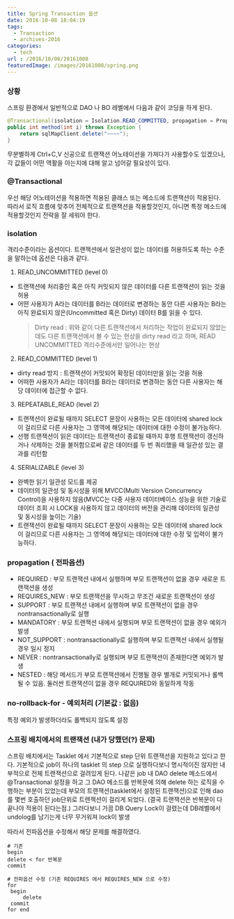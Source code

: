 ```yaml
---
title: Spring Transaction 옵션
date: 2016-10-08 18:04:19
tags: 
  - Transaction
  - archives-2016
categories:
  - tech
url : /2016/10/08/20161008
featuredImage: /images/20161008/spring.png
---
```


### 상황
스프링 환경에서 일반적으로 DAO 나 BO 레벨에서 다음과 같이 코딩을 하게 된다.
```java
@Transactional(isolation = Isolation.READ_COMMITTED, propagation = Propagation.REQUIRED, rollbackFor = Exception.class)
public int method(int i) throws Exception {
	return sqlMapClient.delete("~~~~");
}
```
무분별하게 Ctrl+C,V 신공으로 트랜잭션 어노테이션을 가져다가 사용할수도 있겠으나, 각 값들이 어떤 역활을 아는지에 대해 알고 넘어갈 필요성이 있다.

### @Transactional
우선 해당 어노테이션을 적용하면 적용된 클래스 또는 메소드에 트랜잭션이 적용된다. 따라서 로직 흐름에 맞추어 전체적으로 트랜잭션을 적용할것인지, 아니면 특정 메소드에 적용할것인지 전략을 잘 세워야 한다.

### isolation
격리수준이라는 옵션이다. 트랜잭션에서 일관성이 없는 데이터를 허용하도록 하는 수준을 말하는데 옵션은 다음과 같다.
1. READ_UNCOMMITTED (level 0)
  - 트랜잭션에 처리중인 혹은 아직 커밋되지 않은 데이터를 다른 트랜잭션이 읽는 것을 허용
  - 어떤 사용자가 A라는 데이터를 B라는 데이터로 변경하는 동안 다른 사용자는 B라는 아직 완료되지 않은(Uncommitted 혹은 Dirty) 데이터 B를 읽을 수 있다.
    > Dirty read : 위와 같이 다른 트랜잭션에서 처리하는 작업이 완료되지 않았는데도 다른 트랜잭션에서 볼 수 있는 현상을 dirty read 라고 하며, READ UNCOMMITTED 격리수준에서만 일어나는 현상

2. READ_COMMITTED (level 1)
 - dirty read 방지 : 트랜잭션이 커밋되어 확정된 데이터만을 읽는 것을 허용
 - 어떠한 사용자가 A라는 데이터를 B라는 데이터로 변경하는 동안 다른 사용자는 해당 데이터에 접근할 수 없다.

3. REPEATABLE_READ (level 2)
 - 트랜잭션이 완료될 때까지 SELECT 문장이 사용하는 모든 데이터에 shared lock이 걸리므로 다른 사용자는 그 영역에 해당되는 데이터에 대한 수정이 불가능하다.
  - 선행 트랜잭션이 읽은 데이터는 트랜잭션이 종료될 때까지 후행 트랜잭션이 갱신하거나 삭제하는 것을 불허함으로써 같은 데이터를 두 번 쿼리했을 때 일관성 있는 결과를 리턴함

4. SERIALIZABLE (level 3)
 - 완벽한 읽기 일관성 모드를 제공
 - 데이터의 일관성 및 동시성을 위해 MVCC(Multi Version Concurrency Control)을 사용하지 않음(MVCC는 다중 사용자 데이터베이스 성능을 위한 기술로 데이터 조회 시 LOCK을 사용하지 않고 데이터의 버전을 관리해 데이터의 일관성 및 동시성을 높이는 기술)
 - 트랜잭션이 완료될 때까지 SELECT 문장이 사용하는 모든 데이터에 shared lock이 걸리므로 다른 사용자는 그 영역에 해당되는 데이터에 대한 수정 및 입력이 불가능하다.

### propagation ( 전파옵션)
 - REQUIRED : 부모 트랜잭션 내에서 실행하며 부모 트랜잭션이 없을 경우 새로운 트랜잭션을 생성
 - REQUIRES_NEW : 부모 트랜잭션을 무시하고 무조건 새로운 트랜잭션이 생성
 - SUPPORT : 부모 트랜잭션 내에서 실행하며 부모 트랜잭션이 없을 경우 nontransactionally로 실행
 - MANDATORY : 부모 트랜잭션 내에서 실행되며 부모 트랜잭션이 없을 경우 예외가 발생
 - NOT_SUPPORT : nontransactionally로 실행하며 부모 트랜잭션 내에서 실행될 경우 일시 정지
 - NEVER : nontransactionally로 실행되며 부모 트랜잭션이 존재한다면 예외가 발생
 - NESTED : 해당 메서드가 부모 트랜잭션에서 진행될 경우 별개로 커밋되거나 롤백될 수 있음. 둘러싼 트랜잭션이 없을 경우 REQUIRED와 동일하게 작동

### no-rollback-for - 예외처리 (기본값 : 없음)
특정 예외가 발생하더라도 롤백되지 않도록 설정

### 스프링 배치에서의 트랜잭션 (내가 당했던(?) 문제)
스프링 배치에서는 Tasklet 에서 기본적으로 step 단위 트랜잭션을 지원하고 있다고 한다.
기본적으로 job이 하나의 tasklet 의 step 으로 실행하다보니 명시적이진 않지만 내부적으로 전체 트랜잭션으로 걸려있게 된다. 나같은 job 내 DAO delete 메소드에서 @Transactional 설정을 하고 그 DAO 메소드를 반복문에 의해 delete 하는 로직을 수행하는 부분이 있었는데 부모의 트랜잭션(tasklet에서 설정된 트랜잭션)으로 인해 dao 를 몇번 호출하던 job단위로 트렌젝션이 걸리게 되었다. (결국 트랜잭션은 반복문이 다 끝나야 적용이 된다는점.)
그러다보니 가끔 DB Query Lock이 걸렸는데 DB레벨에서 undolog를 남기는게 너무 무거워져 lock이 발생

따라서 전파옵션을 수정해서 해당 문제를 해결하였다.
```
# 기존
begin  
delete < for 반복문
commit

# 전파옵션 수정 (기존 REQUIRES 에서 REQUIRES_NEW 으로 수정)
for
 begin
     delete
 commit
for end  
```
